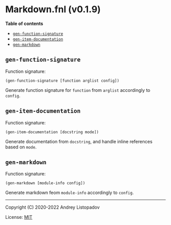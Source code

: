 # Markdown.fnl (v0.1.9)

**Table of contents**

- [`gen-function-signature`](#gen-function-signature)
- [`gen-item-documentation`](#gen-item-documentation)
- [`gen-markdown`](#gen-markdown)

## `gen-function-signature`
Function signature:

```
(gen-function-signature [function arglist config])
```

Generate function signature for `function` from `arglist` accordingly to `config`.

## `gen-item-documentation`
Function signature:

```
(gen-item-documentation [docstring mode])
```

Generate documentation from `docstring`, and handle inline references
based on `mode`.

## `gen-markdown`
Function signature:

```
(gen-markdown [module-info config])
```

Generate markdown feom `module-info` accordingly to `config`.


---

Copyright (C) 2020-2022 Andrey Listopadov

License: [MIT](https://gitlab.com/andreyorst/fenneldoc/-/raw/master/LICENSE)


<!-- Generated with Fenneldoc v0.1.9
     https://gitlab.com/andreyorst/fenneldoc -->
